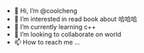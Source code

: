 - 👋 Hi, I’m @coolcheng
- 👀 I’m interested in read book about 哈哈哈
- 🌱 I’m currently learning c++
- 💞️ I’m looking to collaborate on world
- 📫 How to reach me ...

<!---
coolcheng/coolcheng is a ✨ special ✨ repository because its `README.md` (this file) appears on your GitHub profile.
You can click the Preview link to take a look at your changes.
--->
